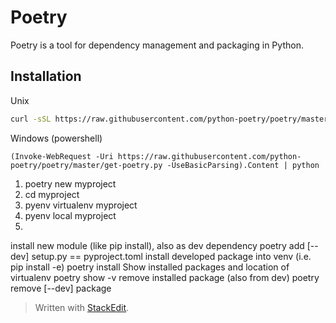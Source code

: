# Poetry
Poetry is a tool for dependency management and packaging in Python.

## Installation
Unix
```bash
curl -sSL https://raw.githubusercontent.com/python-poetry/poetry/master/get-poetry.py | python
```
Windows (powershell)
```
(Invoke-WebRequest -Uri https://raw.githubusercontent.com/python-poetry/poetry/master/get-poetry.py -UseBasicParsing).Content | python
```

1. poetry new myproject
2. cd myproject
3. pyenv virtualenv myproject
4. pyenv local myproject
5. 

install new module (like pip install), also as dev dependency
poetry add [--dev] <package>
setup.py == pyproject.toml
install developed package into venv (i.e. pip install -e)
 poetry install
 Show installed packages and location of virtualenv
 poetry show -v
 remove installed package (also from dev)
 poetry remove [--dev] package



> Written with [StackEdit](https://stackedit.io/).
<!--stackedit_data:
eyJoaXN0b3J5IjpbLTkwODI0MzIyMiwtMjA4ODI0MDcxNCwyMT
I3MDM4OTcxLDMwNTY3NTIyNiwtMTkwNDU5NDQzMF19
-->
